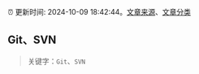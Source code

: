 :alarm_clock: 更新时间: 2024-10-09 18:42:44。[文章来源](/README.md)、[文章分类](/TAGS.md)

## Git、SVN


> 关键字：`Git`、`SVN`



